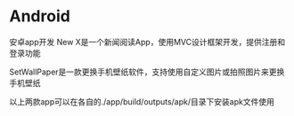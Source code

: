 # Android
安卓app开发
New X是一个新闻阅读App，使用MVC设计框架开发，提供注册和登录功能

SetWallPaper是一款更换手机壁纸软件，支持使用自定义图片或拍照图片来更换手机壁纸

以上两款app可以在各自的./app/build/outputs/apk/目录下安装apk文件使用
